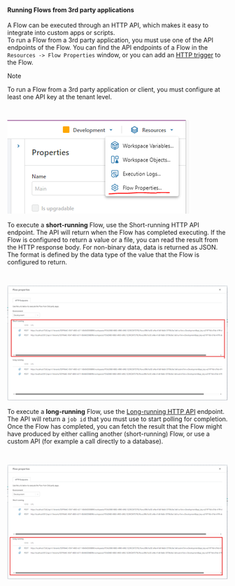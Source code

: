 
#### Running Flows from 3rd party applications

A Flow can be executed through an HTTP API, which makes it easy to integrate into custom apps or scripts.  
To run a Flow from a 3rd party application, you must use one of the API endpoints of the Flow. You can find the API endpoints of a Flow in the `Resources -> Flow Properties` window, or you can add an [HTTP trigger](../../triggers/http-trigger.md) to the Flow.


> [!NOTE]
> To run a Flow from a 3rd party application or client, you must configure at least one API key at the tenant level.

<br/>

![img](../../../../images/running1.png)

To execute a **short-running** Flow, use the Short-running HTTP API endpoint. The API will return when the Flow has completed executing. If the Flow is configured to return a value or a file, you can read the result from the HTTP response body. For non-binary data, data is returned as JSON. The format is defined by the data type of the value that the Flow is configured to return. 
 
<br/>

![img](../../../../images/running2.png)

To execute a **long-running** Flow, use the [Long-running HTTP API](../../api-reference/execute-flow/submit-long-running.md) endpoint. The API will return a `job id` that you must use to start polling for completion. Once the Flow has completed, you can fetch the result that the Flow might have produced by either calling another (short-running) Flow, or use a custom API (for example a call directly to a database).

<br/>

![img](../../../../images/running3.png)

